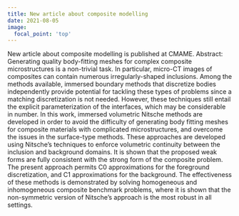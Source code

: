 ```yaml
---
title: New article about composite modelling
date: 2021-08-05
image:
  focal_point: 'top'
---
```


New article about composite modelling is published at CMAME.
Abstract:
Generating quality body-fitting meshes for complex composite microstructures is a non-trivial task. In particular, micro-CT images of composites can contain numerous irregularly-shaped inclusions. Among the methods available, immersed boundary methods that discretize bodies independently provide potential for tackling these types of problems since a matching discretization is not needed. However, these techniques still entail the explicit parameterization of the interfaces, which may be considerable in number. In this work, immersed volumetric Nitsche methods are developed in order to avoid the difficulty of generating body fitting meshes for composite materials with complicated microstructures, and overcome the issues in the surface-type methods. These approaches are developed using Nitsche’s techniques to enforce volumetric continuity between the inclusion and background domains. It is shown that the proposed weak forms are fully consistent with the strong form of the composite problem. The present approach permits C0 approximations for the foreground discretization, and C1 approximations for the background. The effectiveness of these methods is demonstrated by solving homogeneous and inhomogeneous composite benchmark problems, where it is shown that the non-symmetric version of Nitsche’s approach is the most robust in all settings.